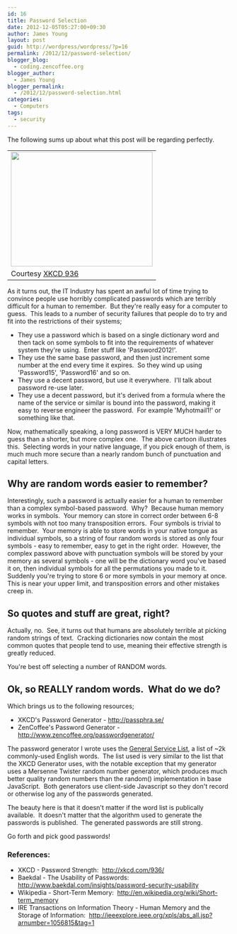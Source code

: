 ```yaml
---
id: 16
title: Password Selection
date: 2012-12-05T05:27:00+09:30
author: James Young
layout: post
guid: http://wordpress/wordpress/?p=16
permalink: /2012/12/password-selection/
blogger_blog:
  - coding.zencoffee.org
blogger_author:
  - James Young
blogger_permalink:
  - /2012/12/password-selection.html
categories:
  - Computers
tags:
  - security
---
```

The following sums up about what this post will be regarding perfectly.

<table cellspacing="0" cellpadding="0" align="center">
  <tr>
    <td>
      <a href="https://i1.wp.com/imgs.xkcd.com/comics/password_strength.png"><img alt="" src="https://i1.wp.com/imgs.xkcd.com/comics/password_strength.png?resize=320%2C259" width="320" height="259" border="0" data-recalc-dims="1" /></a>
    </td>
  </tr>
  
  <tr>
    <td>
      Courtesy <a href="http://xkcd.com/936/">XKCD 936</a>
    </td>
  </tr>
</table>

As it turns out, the IT Industry has spent an awful lot of time trying to convince people use horribly complicated passwords which are terribly difficult for a human to remember.  But they're really easy for a computer to guess.  This leads to a number of security failures that people do to try and fit into the restrictions of their systems;

  * They use a password which is based on a single dictionary word and then tack on some symbols to fit into the requirements of whatever system they're using.  Enter stuff like 'Password2012!'.
  * They use the same base password, and then just increment some number at the end every time it expires.  So they wind up using 'Password15', 'Password16' and so on.
  * They use a decent password, but use it everywhere.  I'll talk about password re-use later.
  * They use a decent password, but it's derived from a formula where the name of the service or similar is bound into the password, making it easy to reverse engineer the password.  For example 'Myhotmail1!' or something like that.

Now, mathematically speaking, a long password is VERY MUCH harder to guess than a shorter, but more complex one.  The above cartoon illustrates this.  Selecting words in your native language, if you pick enough of them, is much much more secure than a nearly random bunch of punctuation and capital letters.

## Why are random words easier to remember?

Interestingly, such a password is actually easier for a human to remember than a complex symbol-based password.  Why?  Because human memory works in symbols.  Your memory can store in correct order between 6-8 symbols with not too many transposition errors.  Four symbols is trivial to remember.  Your memory is able to store words in your native tongue as individual symbols, so a string of four random words is stored as only four symbols - easy to remember, easy to get in the right order.  However, the complex password above with punctuation symbols will be stored by your memory as several symbols - one will be the dictionary word you've based it on, then individual symbols for all the permutations you made to it.  Suddenly you're trying to store 6 or more symbols in your memory at once.  This is near your upper limit, and transposition errors and other mistakes creep in.

## So quotes and stuff are great, right?

Actually, no.  See, it turns out that humans are absolutely terrible at picking random strings of text.  Cracking dictionaries now contain the most common quotes that people tend to use, meaning their effective strength is greatly reduced.

You're best off selecting a number of RANDOM words.

## Ok, so REALLY random words.  What do we do?

Which brings us to the following resources;

  * XKCD's Password Generator - <http://passphra.se/>
  * ZenCoffee's Password Generator - <http://www.zencoffee.org/passwordgenerator/>

The password generator I wrote uses the [General Service List](http://en.wikipedia.org/wiki/General_Service_List), a list of ~2k commonly-used English words.  The list used is very similar to the list that the XKCD Generator uses, with the notable exception that my generator uses a Mersenne Twister random number generator, which produces much better quality random numbers than the random() implementation in base JavaScript.  Both generators use client-side Javascript so they don't record or otherwise log any of the passwords generated.

The beauty here is that it doesn't matter if the word list is publically available.  It doesn't matter that the algorithm used to generate the passwords is published.  The generated passwords are still strong.

Go forth and pick good passwords!

### References:

  * XKCD - Password Strength:  <http://xkcd.com/936/>
  * Baekdal - The Usability of Passwords:  <http://www.baekdal.com/insights/password-security-usability>
  * Wikipedia - Short-Term Memory:  <http://en.wikipedia.org/wiki/Short-term_memory>
  * IRE Transactions on Information Theory - Human Memory and the Storage of Information:  <http://ieeexplore.ieee.org/xpls/abs_all.jsp?arnumber=1056815&tag=1>